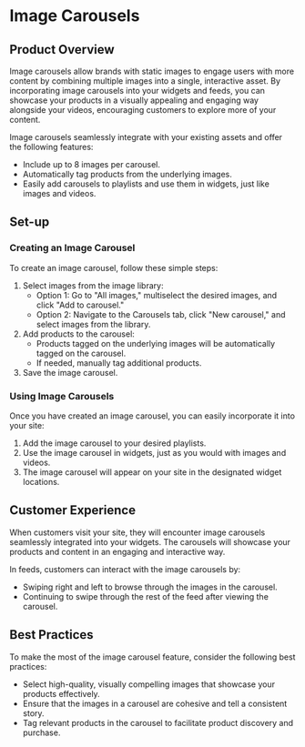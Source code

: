 # Image Carousels

## Product Overview

Image carousels allow brands with static images to engage users with more content by combining multiple images into a single, interactive asset. By incorporating image carousels into your widgets and feeds, you can showcase your products in a visually appealing and engaging way alongside your videos, encouraging customers to explore more of your content.

Image carousels seamlessly integrate with your existing assets and offer the following features:

- Include up to 8 images per carousel.
- Automatically tag products from the underlying images.
- Easily add carousels to playlists and use them in widgets, just like images and videos.

## Set-up

### Creating an Image Carousel

To create an image carousel, follow these simple steps:

1. Select images from the image library:
   - Option 1: Go to "All images," multiselect the desired images, and click "Add to carousel."
   - Option 2: Navigate to the Carousels tab, click "New carousel," and select images from the library.
2. Add products to the carousel:
   - Products tagged on the underlying images will be automatically tagged on the carousel.
   - If needed, manually tag additional products.
3. Save the image carousel.

### Using Image Carousels

Once you have created an image carousel, you can easily incorporate it into your site:

1. Add the image carousel to your desired playlists.
2. Use the image carousel in widgets, just as you would with images and videos.
3. The image carousel will appear on your site in the designated widget locations.

## Customer Experience

When customers visit your site, they will encounter image carousels seamlessly integrated into your widgets. The carousels will showcase your products and content in an engaging and interactive way.

In feeds, customers can interact with the image carousels by:

- Swiping right and left to browse through the images in the carousel.
- Continuing to swipe through the rest of the feed after viewing the carousel.

## Best Practices

To make the most of the image carousel feature, consider the following best practices:

- Select high-quality, visually compelling images that showcase your products effectively.
- Ensure that the images in a carousel are cohesive and tell a consistent story.
- Tag relevant products in the carousel to facilitate product discovery and purchase.